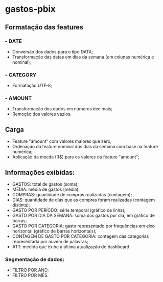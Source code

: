 # gastos-pbix

## Formatação das features
### - DATE
* Conversão dos dados para o tipo DATA;
* Transformação das datas em dias da semana (em colunas numérica e nominal);

### - CATEGORY
* Formatação UTF-8;

### - AMOUNT
* Transformação dos dados em números decimais;
* Remoção dos valores vazios.

## Carga
* Feature "amount" com valores maiores que zero;
* Ordenação da feature nominal dos dias da semana com base na feature numérica;
* Aplicação da moeda (R$) para os valores da feature "amount";

## Informações exibidas:
* GASTOS: total de gastos (soma);
* MÉDIA: média de gastos (média);
* COMPRAS: quantidade de compras realizadas (contagem);
* DIAS: quantidade de dias que as compras foram realizadas (contagem distinta);
* GASTO POR PERÍODO: série temporal (gráfico de linha);
* GASTO POR DIA DA SEMANA: soma dos gastos por dia, em gráfico de barras;
* GASTO POR CATEGORIA: gasto representado por frequências em eixo horizontal (gráfico de barras horizontais);
* CONTAGEM DE GASTO POR CATEGORIA: contagem das categorias representada por nuvem de palavras;
* ATT: medida que exibe a última atualização do dashboard.

### Segmentação de dados:
* FILTRO POR ANO;
* FILTRO POR MÊS.